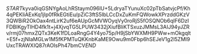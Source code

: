 $START$kyva0iqGSNYgAoLhRStaym096lU+5LdryaTYunuXc02pTbSatvjcPf/Kh4qPEKliAExKq1jIp0fRkEGtiEu/pZiC3ftS5IbLCcDxZuKmFQWowkXPrzddGKzV3QWBiR2OkOax4ntLirK2uf6eAUpGcMVWOyqVy0roRjS5fOSQNOb6qIF6DzIFDBlKgyTlHD4fk1t+j4XjvqTG5LPUW3432jXiufBliKTSxuzJMMsL3AIJ94yJZRv/rmj07hmxZQTx3KeK1fDLoaRngG4Y4yo75p/H9jSbYWXMH9PWw+mOkgqlt+E5f+zjNIaMGLw1M5fKPMTuQKKnbKaME9Owu9m0Fbp6hSEJeV1g2l5ZMI9UxcTRAWXIQ87rAOIsPh47bmCV$END$